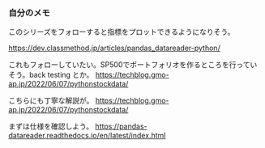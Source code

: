 ### 自分のメモ

このシリーズをフォローすると指標をプロットできるようになりそう。

https://dev.classmethod.jp/articles/pandas_datareader-python/


これもフォローしていたい。SP500でポートフォリオを作るところを行っていそう。back testing とか。
https://techblog.gmo-ap.jp/2022/06/07/pythonstockdata/

こちらにも丁寧な解説が。
https://techblog.gmo-ap.jp/2022/06/07/pythonstockdata/

まずは仕様を確認しよう。
https://pandas-datareader.readthedocs.io/en/latest/index.html


